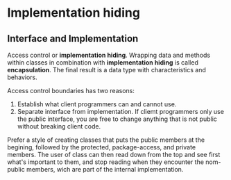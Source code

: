 # Implementation hiding

## Interface and Implementation
Access control or **implementation hiding**. Wrapping data and methods within classes in combination with **implementation hiding** is called **encapsulation**. The final result is a data type with characteristics and behaviors.  

Access control boundaries has two reasons:
1. Establish what client programmers can and cannot use.
2. Separate interface from implementation. If cliemt programmers only use  the public interface, you are free to change anything that is not public without breaking client code.  

Prefer a style of creating classes that puts the public members at the begining, followed by the protected, package-access, and private members. The user of class can then read down from the top and see first what's important to them, and stop reading when they encounter the nom-public members, wich are part of the internal implementation.
